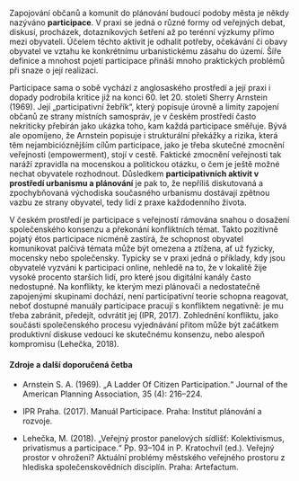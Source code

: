 Zapojování občanů a komunit do plánování budoucí podoby města je někdy nazýváno **participace**. V praxi se jedná o různé formy od veřejných debat, diskusí, procházek, dotazníkových šetření až po terénní výzkumy přímo mezi obyvateli. Účelem těchto aktivit je odhalit potřeby, očekávání či obavy obyvatel ve vztahu ke konkrétnímu urbanistickému zásahu do území. Šíře definice a mnohost pojetí participace přináší mnoho praktických problémů při snaze o její realizaci.

Participace sama o sobě vychází z anglosaského prostředí a její praxi i dopady podrobila kritice již na konci 60. let 20. století Sherry Arnstein (1969). Její „participativní žebřík“, který popisuje úrovně a limity zapojení občanů ze strany místních samospráv, je v českém prostředí často nekriticky přebírán jako ukázka toho, kam každá participace směřuje. Bývá ale opomíjeno, že Arnstein popisuje i strukturální překážky a rizika, která těm nejambicióznějším cílům participace, jako je třeba skutečné zmocnění veřejnosti (empowerment), stojí v cestě. Faktické zmocnění veřejnosti tak naráží zpravidla na mocenskou a politickou otázku, o čem je ještě možné nechat obyvatele rozhodnout. Důsledkem **participativních aktivit v prostředí urbanismu a plánování** je pak to, že nepříliš diskutovaná a zpochybňovaná východiska současného urbanismu dostávají zpětnou vazbu ze strany obyvatel, tedy lidí z praxe každodenního života. 

V českém prostředí je participace s veřejností rámována snahou o dosažení společenského konsenzu a překonání konfliktních témat. Takto pozitivně pojatý étos participace nicméně zastírá, že schopnost obyvatel komunikovat palčivá témata může být omezena a ztížena, ať už fyzicky, mocensky nebo společensky. Typicky se v praxi jedná o příklady, kdy jsou obyvatelé vyzváni k participaci online, nehledě na to, že v lokalitě žije vysoké procento starších lidí, pro které jsou digitální kanály často nedostupné. Na konflikty, ke kterým mezi plánovači a nedostatečně zapojenými skupinami dochází, není participativní teorie schopna reagovat, neboť dostupné manuály participace pracují s konfliktem negativně: je mu třeba zabránit, předejít, odvrátit jej (IPR, 2017). Zohlednění konfliktu, jako součásti společenského procesu vyjednávání přitom může být začátkem produktivní diskuse vedoucí ke skutečnému konsenzu, nebo alespoň kompromisu (Lehečka, 2018).

#### Zdroje a další doporučená četba

- Arnstein S. A. (1969). „A Ladder Of Citizen Participation.“ Journal of the American Planning Association, 35 (4): 216–224.

- IPR Praha. (2017). Manuál Participace. Praha: Institut plánování a rozvoje.

- Lehečka, M. (2018). „Veřejný prostor panelových sídlišť: Kolektivismus, privatismus a participace.“ Pp. 93–104 in P. Kratochvíl (ed.). Veřejný prostor v ohrožení? Aktuální problémy městského veřejného prostoru z hlediska společenskovědních disciplín. Praha: Artefactum.
